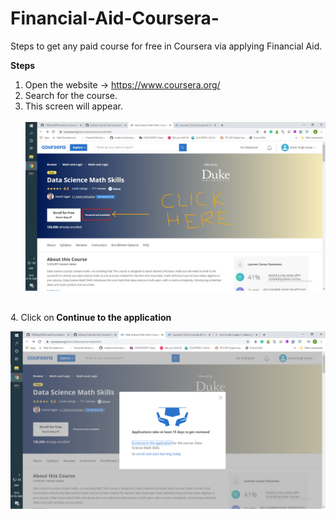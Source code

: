 # Financial-Aid-Coursera-
Steps to get any paid course for free in Coursera via applying Financial Aid.

<b>Steps</b> <br>
1. Open the website -> https://www.coursera.org/
2. Search for the course. <br>
3. This screen will appear. <br> <br>
![](images/1.jpg)
 <br>
4. Click on<b> Continue to the application </b>


![](images/2.png)
